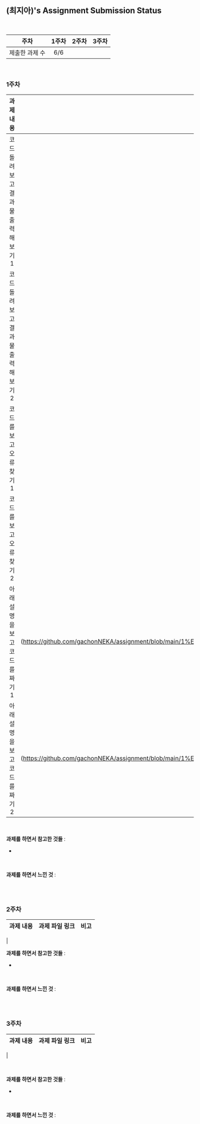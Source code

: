 ## (최지아)'s Assignment Submission Status

<br>

| 주차 | 1주차 | 2주차 | 3주차 |
| :---: | :---: | :---: | :---: |
| 제출한 과제 수 | 6/6 | 
<br>

### 1주차

| 과제 내용 | 과제 파일 링크 | 비고 |
| :---: | :---: | :---: |
| 코드 돌려 보고 결과물 출력해보기 1	| [Link](https://github.com/gachonNEKA/assignment/blob/main/1%EA%B8%B0/%EC%B5%9C%EC%A7%80%EC%95%84/1%EC%A3%BC%EC%B0%A8%201-1) |
| 코드 돌려 보고 결과물 출력해보기 2 | [Link](https://github.com/gachonNEKA/assignment/blob/main/1%EA%B8%B0/%EC%B5%9C%EC%A7%80%EC%95%84/1%EC%A3%BC%EC%B0%A8%201-2) |
| 코드를 보고 오류 찾기 1 | [Link](https://github.com/gachonNEKA/assignment/blob/main/1%EA%B8%B0/%EC%B5%9C%EC%A7%80%EC%95%84/1%EC%A3%BC%EC%B0%A8%202-1) |
| 코드를 보고 오류 찾기 2 | [Link](https://github.com/gachonNEKA/assignment/blob/main/1%EA%B8%B0/%EC%B5%9C%EC%A7%80%EC%95%84/1%EC%A3%BC%EC%B0%A8%202-2) |
| 아래 설명을 보고 코드를 짜기 1	|[Link] (https://github.com/gachonNEKA/assignment/blob/main/1%EA%B8%B0/%EC%B5%9C%EC%A7%80%EC%95%84/1%EC%A3%BC%EC%B0%A8%203-1) |
| 아래 설명을 보고 코드를 짜기 2 |[Link] (https://github.com/gachonNEKA/assignment/blob/main/1%EA%B8%B0/%EC%B5%9C%EC%A7%80%EC%95%84/1%EC%A3%BC%EC%B0%A8%203-2) |
<br>

<b> 과제를 하면서 참고한 것들 </b> :

- 
<br>

<b> 과제를 하면서 느낀 것 </b> :


<br>
<br>

### 2주차

| 과제 내용 | 과제 파일 링크 | 비고 |
| :---: | :---: | :---: |
| 
<br>

<b> 과제를 하면서 참고한 것들 </b> :

- 

<br>

<b> 과제를 하면서 느낀 것 </b> :



<br>
<br>

### 3주차

| 과제 내용 | 과제 파일 링크 | 비고 |
| :---: | :---: | :---: |
| 

<br>

<b> 과제를 하면서 참고한 것들 </b> :

- 
<br>

<b> 과제를 하면서 느낀 것 </b> :



<br>
<br>
